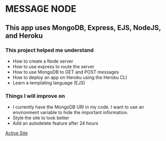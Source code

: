 # MESSAGE NODE

## This app uses MongoDB, Express, EJS, NodeJS, and Heroku

### This project helped me understand

- How to create a Node server
- How to use express to route the server
- How to use MongoDB to GET and POST messages
- How to deploy an app on Heroku using the Heroku CLI
- Learn a templating language (EJS)

### Things I will improve on

- I currently have the MongoDB URI in my code. I want to use an environment variable to hide the important information.
- Style the site to look better
- Add an autodelete feature after 24 hours

[Active Site](https://message-node-ap.herokuapp.com/)